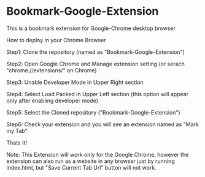 # Bookmark-Google-Extension
This is a bookmark extension for Google-Chrome desktop browser 

How to deploy in your Chrome Browser

Step1: Clone the repository (named as "Bookmark-Google-Extension")

Step2: Open Google Chrome and Manage extension setting (or serach "chrome://extensions/" on Chrome)

Step3: Unable Developer Mode in Upper Right section

Step4: Select Load Packed in Upper Left section (this option will appear only after enabling developer mode)

Step5: Select the Cloned repository ("Bookmark-Google-Extension")

Step6: Check your extension and you will see an extension named as "Mark my Tab"

Thats It! 

Note: This Extension will work only for the Google Chrome, however the extension can also run as a website in any browser just by running index.html, but "Save Current Tab Url" button will not work. 
